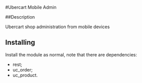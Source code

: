 #Ubercart Mobile Admin

##Description

Ubercart shop administration from mobile devices

## Installing 
Install the module as normal, note that there are dependencies:
  - rest;
  - uc_order;
  - uc_product.
